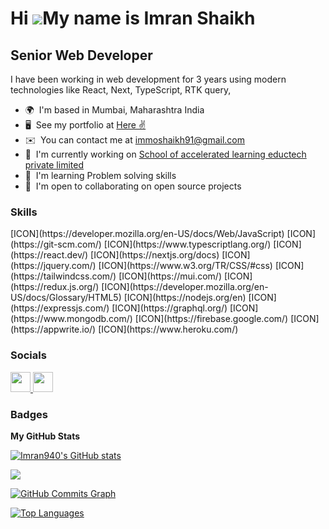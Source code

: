 Hi ![](https://user-images.githubusercontent.com/18350557/176309783-0785949b-9127-417c-8b55-ab5a4333674e.gif)My name is Imran Shaikh
====================================================================================================================================

Senior Web Developer
--------------------

I have been working in web development for 3 years using modern technologies like React, Next, TypeScript, RTK query,

* 🌍  I'm based in Mumbai, Maharashtra India
* 🖥️  See my portfolio at [Here ✌️](http://portfolio-six-gamma-16.vercel.app/)
* ✉️  You can contact me at [immoshaikh91@gmail.com](mailto:immoshaikh91@gmail.com)
* 🚀  I'm currently working on [School of accelerated learning eductech private limited](http://www.soal.io/)
* 🧠  I'm learning Problem solving skills
* 🤝  I'm open to collaborating on open source projects

### Skills


<p align="left">
[ICON](https://developer.mozilla.org/en-US/docs/Web/JavaScript) [ICON](https://git-scm.com/) [ICON](https://www.typescriptlang.org/) [ICON](https://react.dev/) [ICON](https://nextjs.org/docs) [ICON](https://jquery.com/) [ICON](https://www.w3.org/TR/CSS/#css) [ICON](https://tailwindcss.com/) [ICON](https://mui.com/) [ICON](https://redux.js.org/) [ICON](https://developer.mozilla.org/en-US/docs/Glossary/HTML5) [ICON](https://nodejs.org/en) [ICON](https://expressjs.com/) [ICON](https://graphql.org/) [ICON](https://www.mongodb.com/) [ICON](https://firebase.google.com/) [ICON](https://appwrite.io/) [ICON](https://www.heroku.com/)
</p>


### Socials

<p align="left"> <a href="https://www.github.com/Imran940" target="_blank" rel="noreferrer"> <picture> <source media="(prefers-color-scheme: dark)" srcset="https://raw.githubusercontent.com/danielcranney/readme-generator/main/public/icons/socials/github-dark.svg" /> <source media="(prefers-color-scheme: light)" srcset="https://raw.githubusercontent.com/danielcranney/readme-generator/main/public/icons/socials/github.svg" /> <img src="https://raw.githubusercontent.com/danielcranney/readme-generator/main/public/icons/socials/github.svg" width="32" height="32" /> </picture> </a> <a href="https://www.linkedin.com/in/imran-shaikh-9b63a01aa/" target="_blank" rel="noreferrer"> <picture> <source media="(prefers-color-scheme: dark)" srcset="undefined" /> <source media="(prefers-color-scheme: light)" srcset="https://raw.githubusercontent.com/danielcranney/readme-generator/main/public/icons/socials/linkedin.svg" /> <img src="https://raw.githubusercontent.com/danielcranney/readme-generator/main/public/icons/socials/linkedin.svg" width="32" height="32" /> </picture> </a></p>

### Badges

<b>My GitHub Stats</b>

<a href="http://www.github.com/Imran940"><img src="https://github-readme-stats.vercel.app/api?username=Imran940&show_icons=true&hide=&count_private=true&title_color=0891b2&text_color=ffffff&icon_color=0891b2&bg_color=1c1917&hide_border=true&show_icons=true" alt="Imran940's GitHub stats" /></a>

<a href="http://www.github.com/Imran940"><img src="https://github-readme-streak-stats.herokuapp.com/?user=Imran940&stroke=ffffff&background=1c1917&ring=0891b2&fire=0891b2&currStreakNum=ffffff&currStreakLabel=0891b2&sideNums=ffffff&sideLabels=ffffff&dates=ffffff&hide_border=true" /></a>

<a href="http://www.github.com/Imran940"><img src="https://github-readme-activity-graph.cyclic.app/graph?username=Imran940&bg_color=1c1917&color=ffffff&line=0891b2&point=ffffff&area_color=1c1917&area=true&hide_border=true&custom_title=GitHub%20Commits%20Graph" alt="GitHub Commits Graph" /></a>

<a href="https://github.com/Imran940" align="left"><img src="https://github-readme-stats.vercel.app/api/top-langs/?username=Imran940&langs_count=10&title_color=0891b2&text_color=ffffff&icon_color=0891b2&bg_color=1c1917&hide_border=true&locale=en&custom_title=Top%20%Languages" alt="Top Languages" /></a>
